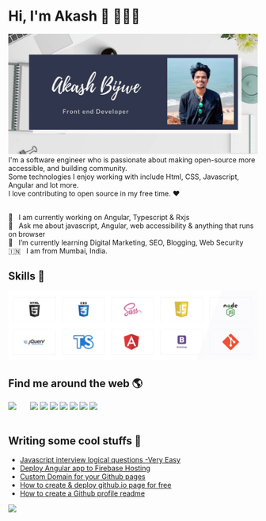 # Hi, I'm Akash 👋 👨🏻‍💻

<img src="https://raw.githubusercontent.com/akashbijwe/akashbijwe/master/akashbijwe2.png" alt="Akash Bijwe - Front end developer, Senior Software engineer" style="max-width: 100%">
<!--<img src="https://raw.githubusercontent.com/akashbijwe/akashbijwe/master/intro1.jpg" alt="Akash Bijwe - What Do I Do" style="max-width: 100%">
<img src="https://raw.githubusercontent.com/akashbijwe/akashbijwe/master/intro2.jpg" alt="Akash Bijwe - Introduction" style="max-width: 100%">-->
I'm a software engineer who is passionate about making open-source more accessible, and building community.<br>
Some technologies I enjoy working with include Html, CSS, Javascript, Angular and lot more.<br>
I love contributing to open source in my free time. ❤️
<br><br>

🔭  &nbsp; I am currently working on Angular, Typescript & Rxjs <br>
💬  &nbsp; Ask me about javascript, Angular, web accessibility & anything that runs on browser <br>
🌱  &nbsp; I’m currently learning Digital Marketing, SEO, Blogging, Web Security <br>
🇮🇳  &nbsp; I am from Mumbai, India.
<br>

## Skills 🍳 
<img src="https://raw.githubusercontent.com/akashbijwe/akashbijwe/master/Akash-Bijwe.png" style="max-width: 100%">
<br>

## Find me around the web 🌎

<a href="http://www.facebook.com/akash.bijwe" style="color:rgb(17,85,204); width: 40px; display: inline-block;" target="_blank"><img src="https://ci6.googleusercontent.com/proxy/lr4mEgbwLStffR-tRGPaGfv9ec2Peeoamn05dOg-AVm-ax87qzrs8mT98G846F3f-jE6msTtJDhPNgEswwibojBmKyEP52ObOGTSnXw-Zxe2eggR8OliU5Wpz2Hqgwx0PcNbjg=s0-d-e1-ft#https://s3.amazonaws.com/images.wisestamp.com/social_icons/square/facebook.png" style="border-radius:0px;border:0px;"></a>
              <a href="http://www.linkedin.com/in/akashbijwe/" style="color:rgb(17,85,204)" target="_blank"><img src="https://ci4.googleusercontent.com/proxy/Rhpbc4YyA8lplvt9ktAQ082jq86c5-8-DvQmx7lEYM-ohgABk6y1kW2dIHNoefsWvslp5Tqf8rWZNYIFCL0G1qVarqvRcM0UlVfWRCyj18Ai111i-pO6-6fp7xkseYAePegK7w=s0-d-e1-ft#https://s3.amazonaws.com/images.wisestamp.com/social_icons/square/linkedin.png" style="border-radius:0px;border:0px;"></a>
              <a href="http://twitter.com/bijweakash" style="color:rgb(17,85,204)" target="_blank"><img src="https://ci4.googleusercontent.com/proxy/5HcrrQign_L6v3gfn0XR-6VrtyTu4iNkO7lodA4tLevchYzwUurqtPx5R7dlmUH95boxgB3zeMFBviwji5LMGobcVi6W43RYXB-lJHL_jjvBrM7J1PSuYLeXD5bJJq5ogwUq=s0-d-e1-ft#https://s3.amazonaws.com/images.wisestamp.com/social_icons/square/twitter.png" style="border-radius:0px;border:0px;"></a>
              <a href="http://plus.google.com/u/0/+AkashBijwe11" style="color:rgb(17,85,204)" target="_blank"><img src="https://ci3.googleusercontent.com/proxy/Uad2x_Vo6XNWEXz4SxQZUPhVq_YknR8-m7f0C4EtMWABnRPMKOZNHwMh2UIOB0fe-YCrG94_VjignM4OYYwuEoS-kl0BrUgHNrALjmvk6YLx36-aO0zkc3cVBHgdPolDBjTPsAL0=s0-d-e1-ft#https://s3.amazonaws.com/images.wisestamp.com/social_icons/square/googleplus.png" style="border-radius:0px;border:0px;"></a>
              <a href="http://www.instagram.com/akashbijwe/" style="color:rgb(17,85,204)" target="_blank"><img src="https://ci3.googleusercontent.com/proxy/KHdfVUhcatuzSnuDoNnIKhh0Egg8Ujs0RwXFAthYxqTACy2kcFWpoogYr48nixiXgVg4czAiSzt5A-vBOApK986cb5sKo2VFoDIyNdT0b2woJwgAw-yT-VY8j0dIiM9ZBOGBCFs=s0-d-e1-ft#https://s3.amazonaws.com/images.wisestamp.com/social_icons/square/instagram.png" style="border-radius:0px;border:0px;"></a>
              <a href="http://dribbble.com/akashbijwe" style="color:rgb(17,85,204)" target="_blank"><img src="https://ci6.googleusercontent.com/proxy/XGhyxbDdZhyeSkPdR4NzZQ-Sv3XTmTsrpcS2DoSPCVNKl6ydib-k7yta_rTN1pG0CzHE4VwUhNwuerTMGKWch6NiXD_3zxpSb-e1HVmX1Icpngne_BIxq9kV7DkYOAU3t4EUuA=s0-d-e1-ft#https://s3.amazonaws.com/images.wisestamp.com/social_icons/square/dribbble.png" style="border-radius:0px;border:0px;"></a>
              <a href="http://about.me/akashbijwe" style="color:rgb(17,85,204)" target="_blank"><img src="https://ci5.googleusercontent.com/proxy/4Fdztv9856UVVBS-nnFjXml54-thUYTqVq7MeC9a8UUzFUx8zAUjGSCzmj2T2ZGigXDDdfwC1C9kQ-JYtIF7TrWj4bSjMRhT2c906UItK1uPPbMMRjQaY0E1eGCFytcFX6VL=s0-d-e1-ft#https://s3.amazonaws.com/images.wisestamp.com/social_icons/square/aboutme.png" style="border-radius:0px;border:0px;"></a>
              <a href="http://stackoverflow.com/users/8179744/akash-bijwe" style="color:rgb(17,85,204)" target="_blank"><img src="https://ci3.googleusercontent.com/proxy/ISHnxnVn-ZPahkpurjddxndzdwAAPR2v4J5KWbAk91Z7QG0RcvupiOpYDgzVr2ccrfFqMnkUGs5bYzKpnBdXjWKxgQs4kmLc4vilu1idgz0qLRZnKTuRFxcxBKjGv41D4XJtZGRuJeLj=s0-d-e1-ft#https://s3.amazonaws.com/images.wisestamp.com/social_icons/square/stackoverflow.png" style="border-radius:0px;border:0px;"></a>
              <a href="https://github.com/akashbijwe" style="color:rgb(17,85,204)" target="_blank"><img src="https://ci4.googleusercontent.com/proxy/YnBINs1kJ9hdLN6CU_1YRcjFzeaGmqNsv2e2IWnSFoYxaawH8XYD_M0_P3jTf08QMTKldegYhiJxheGCmroPVt3Dtrj-nPJKjP5RWTcUj_RvXsOQXU1q7GkGDYiam38h4Cg=s0-d-e1-ft#https://s3.amazonaws.com/images.wisestamp.com/social_icons/square/github.png" alt="" style="border-radius:0px;border:0px;"></a>
              <a href="http://medium.com/@akashbijwe" style="color:rgb(17,85,204)" target="_blank"><img src="https://ci6.googleusercontent.com/proxy/c76LWYxVRXaUN73-u7bfX2zhkfJ8j3jeYWrvWcjpnpJL4Bbl1zl8uUDxdHNlPKZ-fQkHep1xImV9u-ymQGPXr6gkheGfkkTgdnZF9k5PCXIkD7oAxYO0t9MKLb6ukKw_tNo=s0-d-e1-ft#https://s3.amazonaws.com/images.wisestamp.com/social_icons/square/medium.png" alt="" style="border-radius:0px;border:0px;"></a>
<br><br>

## Writing some cool stuffs 📖
<!-- BLOG-POST-LIST:START -->
- [Javascript interview logical questions -Very Easy](https://medium.com/@akashbijwe/javascript-interview-logical-questions-very-easy-9a84023c0667?source=rss-11ca86d8c4af------2)
- [Deploy Angular app to Firebase Hosting](https://medium.com/@akashbijwe/deploy-angular-app-to-firebase-hosting-91b5c34e85f8?source=rss-11ca86d8c4af------2)
- [Custom Domain for your Github pages](https://medium.com/@akashbijwe/custom-domain-for-your-github-pages-fc4612dd3003?source=rss-11ca86d8c4af------2)
- [How to create & deploy github.io page for free](https://medium.com/@akashbijwe/how-to-create-deploy-github-io-page-for-free-9e672c8b12d2?source=rss-11ca86d8c4af------2)
- [How to create a Github profile readme](https://medium.com/@akashbijwe/how-to-create-a-github-profile-readme-7b33a0cc7ef8?source=rss-11ca86d8c4af------2)
<!-- BLOG-POST-LIST:END -->

![](https://komarev.com/ghpvc/?username=akashbijwe&color=green)
